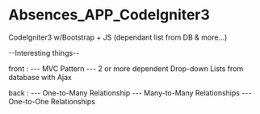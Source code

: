 # Absences_APP_CodeIgniter3
CodeIgniter3 w/Bootstrap + JS (dependant list from DB &amp; more...)

--Interesting things--

front : 
--- MVC Pattern 
--- 2 or more dependent Drop-down Lists from database with Ajax 

back : 
--- One-to-Many Relationship
--- Many-to-Many Relationships
--- One-to-One Relationships

